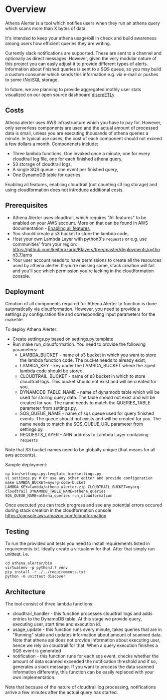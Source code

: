 # Overview

Athena Alerter is a tool which notifies users when they run an athena query which scans more than X bytes of data.

It's intended to keep your athena usage/bill in check and build awareness among users how efficient queries they are writing.

Currently slack notifications are supported. These are sent to a channel and optionally as direct messages. However, given the very modular nature of this project you can easly adjust it to provide different types of alerts. Information about finished queries is sent to a SQS queue, so you may build a custom consumer which sends this information e.g. via e-mail or pushes to some (No)SQL storage.

In future, we are planning to provide aggregated mothly user stats visualized on our open source dashboard [discreETLy](https://github.com/Wikia/discreETLy)

## Costs
Athena alerter uses AWS infrastructure which you have to pay for. However, only serverless components are used and the actual amount of processed data is small, unless you are executing thousands of athena queries a minute. In typical use cases, the cost of each component should not exceed a few dollars a month. Componenets include:
- Three lambda functions. One invoked once a minute, one for every cloudtrail log file, one for each finished athena query,
- S3 storage of cloudtrail logs,
- A single SQS queue - one event per finished query,
- One DynamoDB table for queries.

Enabling all features, enabling cloudtrail (not counting s3 log storage) and using cloudformation does not introduce additional costs.

## Prerequisites

- Athena Alerter uses cloudtrail, which requires "All features" to be enabled on your AWS account. More on that can be found in AWS documentation - [Enabling all features](https://docs.aws.amazon.com/organizations/latest/userguide/orgs_manage_org_support-all-features.html),
- You should create a s3 bucket to store the lambda code,
- Host your own Lambda Layer with python3's `requests` or e.g. use communities' from your region: https://github.com/keithrozario/Klayers/tree/master/deployments/python3.7/arns
- Your user account needs to have permissions to create all the resources used by athena alerter. If you're missing some, stack creation will fail and you'll see which permission you're lacking in the cloudformation console.

## Deployment

Creation of all components required for Athena Alerter to function is done automatically via cloudformation. However, you need to provide a settings.py configuration file and corresponding input parameters for the makefile.

To deploy Athena Alerter:
- Create settings.py based on settings.py.template
- Run make run_cloudformation. You need to provide the following parameters:
    - LAMBDA_BUCKET - name of s3 bucket in which you want to store the lambda function code. The bucket needs to already exist,
    - LAMBDA_KEY - key under the LAMBDA_BUCKET where the ziped lambda code should be stored,
    - CLOUDTRAIL_BUCKET - name of s3 bucket in which to store cloudtrail logs. This bucket should not exist and will be created for you,
    - DYNAMODB_TABLE_NAME - name of dynamodb table which will be used for storing query data. The table should not exist and will be created for you. The name needs to match the QUERIES_TABLE parameter from settings.py,
    - SQS_QUEUE_NAME - name of sqs queue used for query finished events. The queue should not exists and will be created for you. The name needs to match the SQS_QUEUE_URL parameter from settings.py.
    - REQUESTS_LAYER - ARN address to Lambda Layer containing `requests`
    
Note that S3 bucket names need to be globally unique (that means for all aws accounts).
    
Sample deployment:
```
cp bin/settings.py.template bin/settings.py
vi settings.py # Or use any other editor and provide configuration
make LAMBDA_BUCKET=myorg-code-bucket LAMBDA_KEY=lambda/athena_alerter.zip CLOUDTRAIL_BUCKET=myorg-cloudtrail DYNAMODB_TABLE_NAME=athena_queries SQS_QUEUE_NAME=athena_queries run_cloudformation 

```

Once executed you can track progress and see any potential errors occured during stack creation in the cloudformation console https://console.aws.amazon.com/cloudformation

## Testing
To run the provided unit tests you need to install requirements listed in requirements.txt. Ideally create a virtualenv for that. After that simply run unittest. i.e.

```
cd athena_alerter/bin
virtualenv -p python3.7 venv
pip install -r ./../requirements.txt
python -m unittest discover
```

## Architecture

The tool consist of three lambda functions:
- cloudtrail_handler - this function processes cloudtrail logs and adds entries to the DynamoDB table. At this stage we provide query, executing user, start time and execution id.
- usage_update - this function runs every minute, takes queries that are in "Running" state and updates information about amount of scanned data. Note that athena api does not provide information about executing user, hence we rely on cloudtrail for that. When a query execution finishes a SQS event is generated
- notification - this function runs for each sqs event, checks whether the amount of data scanned exceeded the notification threshold and if so, generates a slack message. If you want to process the data scanned information differently, this function can be easily replaced with your own implementation.

Note that because of the nature of cloudtrail log processing, notifications arrive a few minutes after the actual query has started.
